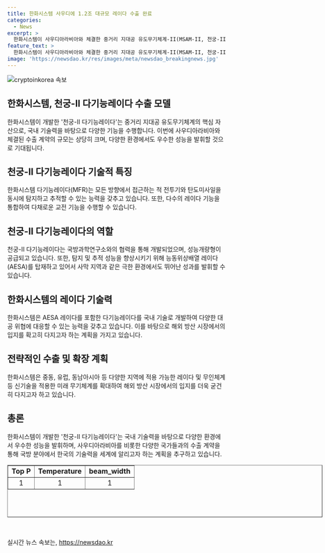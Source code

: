 ```yaml
---
title: 한화시스템 사우디에 1.2조 대규모 레이다 수출 완료
categories:
  - News
excerpt: >
  한화시스템이 사우디아라비아와 체결한 중거리 지대공 유도무기체계-II(MSAM-II, 천궁-II) 수출 계약으로 약 8억 6680만달러를 확보했다. 천궁-II 다기능레이다(MFR)는 국방과학연구소와 개발되어, 적 전투기와 탄도미사일을 동시에 탐지하고 추적하는 기능을 가졌다. 또한, 사우디아라비아에 천궁-II MFR을 공급할 예정으로, 중동 시장 확대를 통해 해외 방산 시장에서 입지를 공고히 다지고자 한다.
feature_text: >
  한화시스템이 사우디아라비아와 체결한 중거리 지대공 유도무기체계-II(MSAM-II, 천궁-II) 수출 계약으로 약 8억 6680만달러를 확보했다. 천궁-II 다기능레이다(MFR)는 국방과학연구소와 개발되어, 적 전투기와 탄도미사일을 동시에 탐지하고 추적하는 기능을 가졌다. 또한, 사우디아라비아에 천궁-II MFR을 공급할 예정으로, 중동 시장 확대를 통해 해외 방산 시장에서 입지를 공고히 다지고자 한다.
image: 'https://newsdao.kr/res/images/meta/newsdao_breakingnews.jpg'
---
```


<p><img src="https://newsdao.kr/res/images/meta/newsdao_breakingnews.jpg" alt="cryptoinkorea 속보" /></p>

<h2 data-ke-size="size26">한화시스템, 천궁-II 다기능레이다 수출 모델</h2>

<p data-ke-size="size16">한화시스템이 개발한 '천궁-II 다기능레이다'는 중거리 지대공 유도무기체계의 핵심 자산으로, 국내 기술력을 바탕으로 다양한 기능을 수행합니다. 이번에 사우디아라비아와 체결된 수출 계약의 규모는 상당히 크며, 다양한 환경에서도 우수한 성능을 발휘할 것으로 기대됩니다.</p>

<h2 data-ke-size="size26">천궁-II 다기능레이다 기술적 특징</h2>

<p data-ke-size="size16">한화시스템 다기능레이다(MFR)는 모든 방향에서 접근하는 적 전투기와 탄도미사일을 동시에 탐지하고 추적할 수 있는 능력을 갖추고 있습니다. 또한, 다수의 레이다 기능을 통합하여 다채로운 교전 기능을 수행할 수 있습니다.</p>

<h2 data-ke-size="size26">천궁-II 다기능레이다의 역할</h2>

<p data-ke-size="size16">천궁-II 다기능레이다는 국방과학연구소와의 협력을 통해 개발되었으며, 성능개량형이 공급되고 있습니다. 또한, 탐지 및 추적 성능을 향상시키기 위해 능동위상배열 레이다(AESA)를 탑재하고 있어서 사막 지역과 같은 극한 환경에서도 뛰어난 성과를 발휘할 수 있습니다.</p>

<h2 data-ke-size="size26">한화시스템의 레이다 기술력</h2>

<p data-ke-size="size16">한화시스템은 AESA 레이다를 포함한 다기능레이다를 국내 기술로 개발하여 다양한 대공 위협에 대응할 수 있는 능력을 갖추고 있습니다. 이를 바탕으로 해외 방산 시장에서의 입지를 확고히 다지고자 하는 계획을 가지고 있습니다.</p>

<h2 data-ke-size="size26">전략적인 수출 및 확장 계획</h2>

<p data-ke-size="size16">한화시스템은 중동, 유럽, 동남아시아 등 다양한 지역에 적용 가능한 레이다 및 무인체계 등 신기술을 적용한 미래 무기체계를 확대하여 해외 방산 시장에서의 입지를 더욱 굳건히 다지고자 하고 있습니다.</p>

<h2 data-ke-size="size26">총론</h2>

<p data-ke-size="size16">한화시스템이 개발한 '천궁-II 다기능레이다'는 국내 기술력을 바탕으로 다양한 환경에서 우수한 성능을 발휘하며, 사우디아라비아를 비롯한 다양한 국가들과의 수출 계약을 통해 국방 분야에서 한국의 기술력을 세계에 알리고자 하는 계획을 추구하고 있습니다.</p>

<table style="width: 726px; height: 120px;" border="1">
<tbody>
<tr>
<td style="text-align: center; height: 17px;"><b>Top P</b></td>
<td style="text-align: center; height: 17px;"><b>Temperature</b></td>
<td style="text-align: center; height: 17px;"><b>beam_width</b></td>
</tr>
<tr>
<td style="text-align: center; height: 17px;">1</td>
<td style="text-align: center; height: 17px;">1</td>
<td style="text-align: center; height: 17px;">1</td>
</tr>
</tbody>
</table>

<p data-ke-size="size16">&nbsp;</p>
실시간 뉴스 속보는, <a href="https://newsdao.kr" rel="dofollow">https://newsdao.kr</a>


